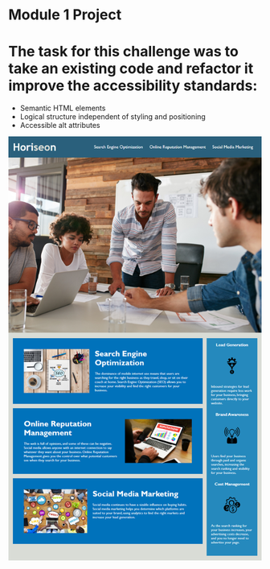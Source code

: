 # **Module 1 Project**
# The task for this challenge was to take an existing code and refactor it improve the accessibility standards: 
- Semantic HTML elements
- Logical structure independent of styling and positioning
- Accessible alt attributes

![alt text](./assets/images/Horisen%20image.png)